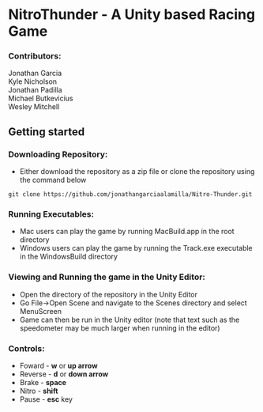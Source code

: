 # NitroThunder - A Unity based Racing Game

### Contributors:  
Jonathan Garcia  
Kyle Nicholson  
Jonathan Padilla  
Michael Butkevicius  
Wesley Mitchell  

## Getting started

### Downloading Repository:
- Either download the repository as a zip file or clone the repository using the command below
```
git clone https://github.com/jonathangarciaalamilla/Nitro-Thunder.git
```

### Running Executables:
- Mac users can play the game by running MacBuild.app in the root directory
- Windows users can play the game by running the Track.exe executable in the WindowsBuild directory

### Viewing and Running the game in the Unity Editor:
- Open the directory of the repository in the Unity Editor
- Go File->Open Scene and navigate to the Scenes directory and select MenuScreen
- Game can then be run in the Unity editor (note that text such as the speedometer may be much larger when running in the editor)

### Controls:
- Foward - **w** or **up arrow**
- Reverse - **d** or **down arrow**
- Brake - **space**
- Nitro - **shift**
- Pause - **esc** key
